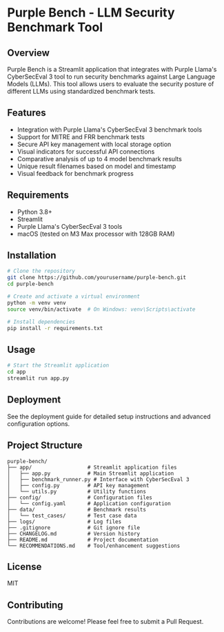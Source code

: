 # Purple Bench - LLM Security Benchmark Tool

## Overview
Purple Bench is a Streamlit application that integrates with Purple Llama's CyberSecEval 3 tool to run security benchmarks against Large Language Models (LLMs). This tool allows users to evaluate the security posture of different LLMs using standardized benchmark tests.

## Features
- Integration with Purple Llama's CyberSecEval 3 benchmark tools
- Support for MITRE and FRR benchmark tests
- Secure API key management with local storage option
- Visual indicators for successful API connections
- Comparative analysis of up to 4 model benchmark results
- Unique result filenames based on model and timestamp
- Visual feedback for benchmark progress

## Requirements
- Python 3.8+
- Streamlit
- Purple Llama's CyberSecEval 3 tools
- macOS (tested on M3 Max processor with 128GB RAM)

## Installation

```bash
# Clone the repository
git clone https://github.com/yourusername/purple-bench.git
cd purple-bench

# Create and activate a virtual environment
python -m venv venv
source venv/bin/activate  # On Windows: venv\Scripts\activate

# Install dependencies
pip install -r requirements.txt
```

## Usage

```bash
# Start the Streamlit application
cd app
streamlit run app.py
```

## Deployment
See the deployment guide for detailed setup instructions and advanced configuration options.

## Project Structure
```
purple-bench/
├── app/                  # Streamlit application files
│   ├── app.py            # Main Streamlit application
│   ├── benchmark_runner.py # Interface with CyberSecEval 3
│   ├── config.py         # API key management
│   └── utils.py          # Utility functions
├── config/               # Configuration files
│   └── config.yaml       # Application configuration
├── data/                 # Benchmark results
│   └── test_cases/       # Test case data
├── logs/                 # Log files
├── .gitignore            # Git ignore file
├── CHANGELOG.md          # Version history
├── README.md             # Project documentation
└── RECOMMENDATIONS.md    # Tool/enhancement suggestions
```

## License
MIT

## Contributing
Contributions are welcome! Please feel free to submit a Pull Request.